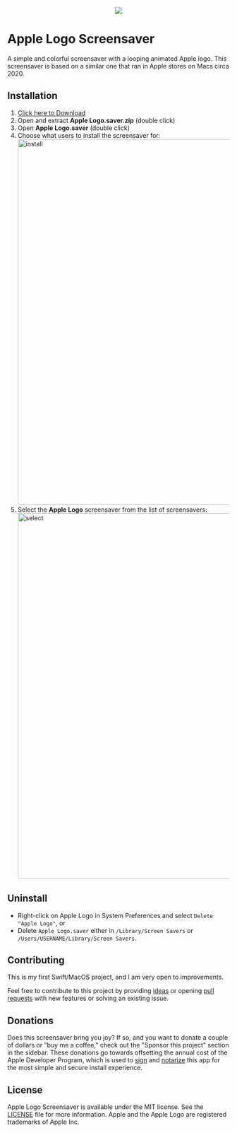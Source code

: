  <p align="center">
  <img src="https://user-images.githubusercontent.com/1007085/235318017-180160bc-756e-4905-b487-612675dede30.gif"/> 
 </p>

# Apple Logo Screensaver

A simple and colorful screensaver with a looping animated Apple logo. This screensaver is based on a similar one that ran in Apple stores on Macs circa 2020.

## Installation

1. [Click here to Download](https://github.com/TehNrd/Apple-Logo-Screensaver/releases/download/v1.0.0/Apple.Logo.saver.zip)
2. Open and extract **Apple Logo.saver.zip** (double click)
3. Open **Apple Logo.saver** (double click)
4. Choose what users to install the screensaver for:
   <img width="827" alt="install" src="https://user-images.githubusercontent.com/1007085/235328758-78f6631b-7f1c-40aa-b713-fa80120504d7.png">
5. Select the **Apple Logo** screensaver from the list of screensavers:
   <img width="827" alt="select" src="https://user-images.githubusercontent.com/1007085/235328770-a98e099b-fad8-4410-852d-b40fbb112331.png">

## Uninstall

- Right-click on Apple Logo in System Preferences and select `Delete "Apple Logo"`, or
- Delete `Apple Logo.saver` either in `/Library/Screen Savers` or `/Users/USERNAME/Library/Screen Savers`.

## Contributing

This is my first Swift/MacOS project, and I am very open to improvements.

Feel free to contribute to this project by providing [ideas](https://github.com/tehnrd/Apple-Logo-Screensaver/issues?q=is%3Aissue+is%3Aopen+sort%3Aupdated-desc) or opening [pull requests](https://github.com/tehnrd/Apple-Logo-Screensaver/pulls?q=is%3Apr+is%3Aopen+sort%3Aupdated-desc) with new features or solving an existing issue.

## Donations
Does this screensaver bring you joy? If so, and you want to donate a couple of dollars or "buy me a coffee," check out the "Sponsor this project" section in the sidebar. These donations go towards offsetting the annual cost of the Apple Developer Program, which is used to [sign](https://developer.apple.com/documentation/security/code_signing_services) and [notarize](https://developer.apple.com/documentation/security/notarizing_macos_software_before_distribution) this app for the most simple and secure install experience.

## License

Apple Logo Screensaver is available under the MIT license. See the [LICENSE](https://github.com/tehnrd/Apple-Logo-Screensaver/blob/master/LICENSE) file for more information. Apple and the Apple Logo are registered trademarks of Apple Inc.
